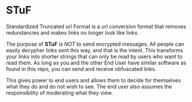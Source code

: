 # STuF
Standardized Truncated url Format is a url conversion format that removes redundancies and makes links no longer look like links.


The purpose of **STuF** is *NOT* to send encrypted messages. All people can easily decypher links sent this way, and that is the intent. This transforms your links into shorter strings that can only be read by users who want to read them. As long as you and the other End User have similar software as found in this repo, you can send and receive obfuscated links.

This gives power to end users and allows them to decide for themselves what they do and do not wish to see. The end user also assumes the responsibility of moderating what they view.
